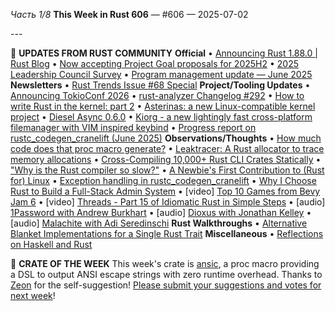 *Часть 1/8*
**This Week in Rust 606** — \#606 — 2025\-07\-02

\-\-\-

📰 **UPDATES FROM RUST COMMUNITY**
**Official**
• [Announcing Rust 1\.88\.0 \| Rust Blog](https://blog.rust-lang.org/2025/06/26/Rust-1.88.0/)
• [Now accepting Project Goal proposals for 2025H2](https://blog.rust-lang.org/inside-rust/2025/06/23/project-goals-2025h2-call-for-submissions/)
• [2025 Leadership Council Survey](https://blog.rust-lang.org/inside-rust/2025/06/30/2025-leadership-council-survey/)
• [Program management update — June 2025](https://blog.rust-lang.org/inside-rust/2025/06/30/program-management-update-2025-06/)
**Newsletters**
• [Rust Trends Issue \#68 Special](https://rust-trends.com/newsletter/join-the-rust-programming-contest-win-a-keychron-q1-airpods-pro-2-or-oura-ring-4/)
**Project/Tooling Updates**
• [Announcing TokioConf 2026](https://tokio.rs/blog/2025-06-19-announcing-tokio-conf)
• [rust\-analyzer Changelog \#292](https://rust-analyzer.github.io/thisweek/2025/06/30/changelog-292.html)
• [How to write Rust in the kernel: part 2](https://lwn.net/SubscriberLink/1025232/4a7776eb2f0379cf/)
• [Asterinas: a new Linux\-compatible kernel project](https://lwn.net/SubscriberLink/1022920/14dfdc76df0f1b96/)
• [Diesel Async 0\.6\.0](https://blog.weiznich.de/blog/diesel-async-0-6/)
• [Kiorg \- a new lightingly fast cross\-platform filemanager with VIM inspired keybind](https://github.com/houqp/kiorg/releases/tag/v0.1.1)
• [Progress report on rustc\_codegen\_cranelift \(June 2025\)](https://bjorn3.github.io/2025/06/30/progress-report-june-2025.html)
**Observations/Thoughts**
• [How much code does that proc macro generate?](https://nnethercote.github.io/2025/06/26/how-much-code-does-that-proc-macro-generate.html)
• [Leaktracer: A Rust allocator to trace memory allocations](https://blog.veeso.dev/blog/en/leaktracer-a-rust-allocator-to-trace-memory-allocations/)
• [Cross\-Compiling 10,000\+ Rust CLI Crates Statically](https://blog.pkgforge.dev/cross-compiling-10000-rust-cli-crates-statically)
• ["Why is the Rust compiler so slow?"](https://sharnoff.io/blog/why-rust-compiler-slow)
• [A Newbie's First Contribution to \(Rust for\) Linux](https://blog.buenzli.dev/rust-for-linux-first-contrib/)
• [Exception handling in rustc\_codegen\_cranelift](https://tweedegolf.nl/en/blog/157/exception-handling-in-rustc-codegen-cranelift)
• [Why I Choose Rust to Build a Full\-Stack Admin System](https://idaibin-blog.vercel.app/blog/why-rust-admin)
• \[video\] [Top 10 Games from Bevy Jam 6](https://www.youtube.com/watch?v=wvVbsQCgbGk)
• \[video\] [Threads \- Part 15 of Idiomatic Rust in Simple Steps](https://www.youtube.com/watch?v=04PZPs7fbuo)
• \[audio\] [1Password with Andrew Burkhart](https://corrode.dev/podcast/s04e06-1password/)
• \[audio\] [Dioxus with Jonathan Kelley](https://rustacean-station.org/episode/jonathan-kelley/)
• \[audio\] [Malachite with Adi Seredinschi](https://rustacean-station.org/episode/adi-seredinschi/)
**Rust Walkthroughs**
• [Alternative Blanket Implementations for a Single Rust Trait](https://www.greyblake.com/blog/alternative-blanket-implementations-for-single-rust-trait/)
**Miscellaneous**
• [Reflections on Haskell and Rust](https://academy.fpblock.com/blog/rust-haskell-reflections/)

📰 **CRATE OF THE WEEK**
This week's crate is [ansic](https://crates.io/crates/ansic), a proc macro providing a DSL to output ANSI escape strings with zero runtime overhead\.
Thanks to [Zeon](https://users.rust-lang.org/t/crate-of-the-week/2704/1448) for the self\-suggestion\!
[Please submit your suggestions and votes for next week](https://users.rust-lang.org/t/crate-of-the-week/2704)\!
